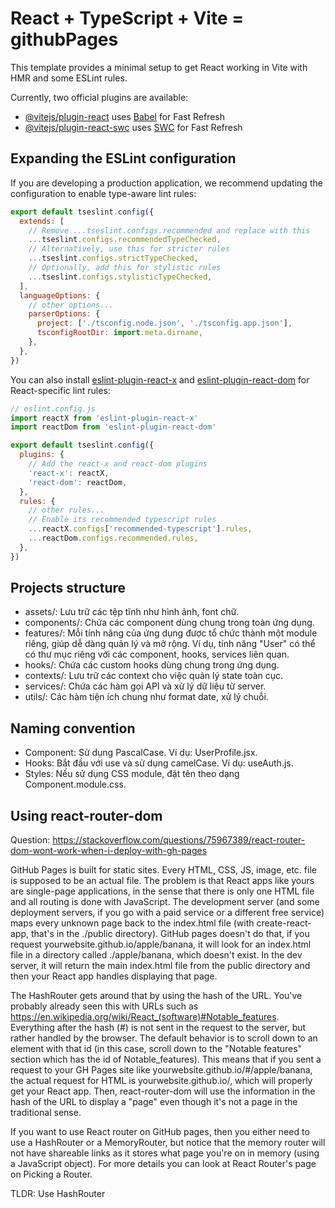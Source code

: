 # React + TypeScript + Vite = githubPages

This template provides a minimal setup to get React working in Vite with HMR and some ESLint rules.

Currently, two official plugins are available:

- [@vitejs/plugin-react](https://github.com/vitejs/vite-plugin-react/blob/main/packages/plugin-react) uses [Babel](https://babeljs.io/) for Fast Refresh
- [@vitejs/plugin-react-swc](https://github.com/vitejs/vite-plugin-react/blob/main/packages/plugin-react-swc) uses [SWC](https://swc.rs/) for Fast Refresh

## Expanding the ESLint configuration

If you are developing a production application, we recommend updating the configuration to enable type-aware lint rules:

```js
export default tseslint.config({
  extends: [
    // Remove ...tseslint.configs.recommended and replace with this
    ...tseslint.configs.recommendedTypeChecked,
    // Alternatively, use this for stricter rules
    ...tseslint.configs.strictTypeChecked,
    // Optionally, add this for stylistic rules
    ...tseslint.configs.stylisticTypeChecked,
  ],
  languageOptions: {
    // other options...
    parserOptions: {
      project: ['./tsconfig.node.json', './tsconfig.app.json'],
      tsconfigRootDir: import.meta.dirname,
    },
  },
})
```

You can also install [eslint-plugin-react-x](https://github.com/Rel1cx/eslint-react/tree/main/packages/plugins/eslint-plugin-react-x) and [eslint-plugin-react-dom](https://github.com/Rel1cx/eslint-react/tree/main/packages/plugins/eslint-plugin-react-dom) for React-specific lint rules:

```js
// eslint.config.js
import reactX from 'eslint-plugin-react-x'
import reactDom from 'eslint-plugin-react-dom'

export default tseslint.config({
  plugins: {
    // Add the react-x and react-dom plugins
    'react-x': reactX,
    'react-dom': reactDom,
  },
  rules: {
    // other rules...
    // Enable its recommended typescript rules
    ...reactX.configs['recommended-typescript'].rules,
    ...reactDom.configs.recommended.rules,
  },
})
```
## Projects structure
- assets/: Lưu trữ các tệp tĩnh như hình ảnh, font chữ.
- components/: Chứa các component dùng chung trong toàn ứng dụng.
- features/: Mỗi tính năng của ứng dụng được tổ chức thành một module riêng, giúp dễ dàng quản lý và mở rộng. Ví dụ, tính năng "User" có thể có thư mục riêng với các component, hooks, services liên quan.
- hooks/: Chứa các custom hooks dùng chung trong ứng dụng.
- contexts/: Lưu trữ các context cho việc quản lý state toàn cục.
- services/: Chứa các hàm gọi API và xử lý dữ liệu từ server.
- utils/: Các hàm tiện ích chung như format date, xử lý chuỗi.

## Naming convention
- Component: Sử dụng PascalCase. Ví dụ: UserProfile.jsx.
- Hooks: Bắt đầu với use và sử dụng camelCase. Ví dụ: useAuth.js.
- Styles: Nếu sử dụng CSS module, đặt tên theo dạng Component.module.css.

## Using react-router-dom
Question: https://stackoverflow.com/questions/75967389/react-router-dom-wont-work-when-i-deploy-with-gh-pages

GitHub Pages is built for static sites. Every HTML, CSS, JS, image, etc. file is supposed to be an actual file. The problem is that React apps like yours are single-page applications, in the sense that there is only one HTML file and all routing is done with JavaScript. The development server (and some deployment servers, if you go with a paid service or a different free service) maps every unknown page back to the index.html file (with create-react-app, that's in the ./public directory). GitHub pages doesn't do that, if you request yourwebsite.github.io/apple/banana, it will look for an index.html file in a directory called ./apple/banana, which doesn't exist. In the dev server, it will return the main index.html file from the public directory and then your React app handles displaying that page.

The HashRouter gets around that by using the hash of the URL. You've probably already seen this with URLs such as https://en.wikipedia.org/wiki/React_(software)#Notable_features. Everything after the hash (#) is not sent in the request to the server, but rather handled by the browser. The default behavior is to scroll down to an element with that id (in this case, scroll down to the "Notable features" section which has the id of Notable_features). This means that if you sent a request to your GH Pages site like yourwebsite.github.io/#/apple/banana, the actual request for HTML is yourwebsite.github.io/, which will properly get your React app. Then, react-router-dom will use the information in the hash of the URL to display a "page" even though it's not a page in the traditional sense.

If you want to use React router on GitHub pages, then you either need to use a HashRouter or a MemoryRouter, but notice that the memory router will not have shareable links as it stores what page you're on in memory (using a JavaScript object). For more details you can look at React Router's page on Picking a Router.

TLDR: Use HashRouter